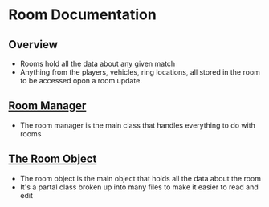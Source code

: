 # Room Documentation

## Overview
- Rooms hold all the data about any given match
- Anything from the players, vehicles, ring locations, all stored in the room to be accessed opon a room update.

## [Room Manager](RoomManager.cs)
- The room manager is the main class that handles everything to do with rooms

## [The Room Object](Room)
- The room object is the main object that holds all the data about the room
- It's a partal class broken up into many files to make it easier to read and edit
